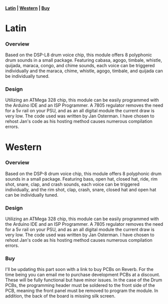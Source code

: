 #### [Latin](#latin) | [Western](#western) | [Buy](#buy)


# Latin

### Overview

Based on the DSP-L8 drum voice chip, this module offers 8 polyphonic drum sounds in a small package. Featuring cabasa, agogo, timbale, whistle, quijada, maraca, congo, and chime sounds, each voice can be triggered individually and the maraca, chime, whistle, agogo, timbale, and quijada can be individually tuned.

### Design

Utilizing an ATMega 328 chip, this module can be easily programmed with the Arduino IDE and an ISP Programmer. A 7805 regulator removes the need for a 5v rail on your PSU, and as an all digital module the current draw is very low. The code used was written by Jan Osterman. I have chosen to rehost Jan's code as his hosting method causes numerous compilation errors.

# Western

### Overview 

Based on the DSP-8 drum voice chip, this module offers 8 polyphonic drum sounds in a small package. Featuring bass, open hat, closed hat, ride, rim shot, snare, clap, and crash sounds, each voice can be triggered individually, and the rim shot, clap, crash, snare, closed hat and open hat can be individually tuned.

### Design 

Utilizing an ATMega 328 chip, this module can be easily programmed with the Arduino IDE and an ISP Programmer. A 7805 regulator removes the need for a 5v rail on your PSU, and as an all digital module the current draw is very low. The code used was written by Jan Osterman. I have chosen to rehost Jan's code as his hosting method causes numerous compilation errors.

### Buy

I'll be updating this part soon with a link to buy PCBs on Reverb. For the time being you can email me to purchase development PCBs at a discount. These will be fully functional but have minor issues. In the case of the Drum PCBs, the programming header must be soldered to the front side of the PCB, meaning the front panel must be removed to program the module. In addition, the back of the board is missing silk screen. 
